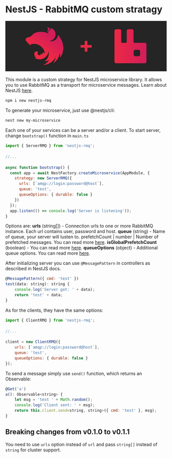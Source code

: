 # NestJS - RabbitMQ custom stratagy
![alt cover](https://github.com/AlariCode/nestjs-rmq/raw/master/img/logo.jpg)

This module is a custom strategy for NestJS microservice library. It allows you to use RabbitMQ as a transport for microservice messages. Learn about NestJS [here](https://nestjs.com).

``` bash
npm i new nestjs-rmq
```

To generate your microservice, just use @nestjs/cli:

``` bash
nest new my-microservice
```
Each one of your services can be a server and/or a client. To start server, change `bootstrap()` function in `main.ts`

``` javascript
import { ServerRMQ } from 'nestjs-rmq';

//...

async function bootstrap() {
  const app = await NestFactory.createMicroservice(AppModule, {
    strategy: new ServerRMQ({
      urls: [`amqp://login:password@host`],
      queue: 'test',
      queueOptions: { durable: false }
    })
  });
  app.listen(() => console.log('Server is listening'));
}
```
Options are:
**urls** (string[]) - Connection urls to one or more RabbitMQ instance. Each url contains user, password and host.
**queue** (string) - Name of queue, your server will lusten to.
prefetchCount | number | Number of prefetched messages. You can read more [here](https://github.com/postwait/node-amqp).
**isGlobalPrefetchCount** (boolean) - You can read more [here](https://github.com/postwait/node-amqp).
**queueOptions** (object) - Additional queue options. You can read more [here](https://github.com/postwait/node-amqp).

After initializing server you can use `@MessagePattern` in controllers as described in NestJS docs.

``` javascript
@MessagePattern({ cmd: 'test' })
test(data: string): string {
    console.log('Server got: ' + data);
    return 'test' + data;
}
```


As for the clients, they have the same options:

``` javascript
import { ClientRMQ } from 'nestjs-rmq';

//...

client = new ClientRMQ({
    urls: [`amqp://login:password@host`],
    queue: 'test',
    queueOptions: { durable: false }
});
```
To send a message simply use `send()` function, which returns an Observable:
``` javascript
@Get('a')
a(): Observable<string> {
    let msg = 'test ' + Math.random();
    console.log('Client sent: ' + msg);
    return this.client.send<string, string>({ cmd: 'test' }, msg);
}
```

## Breaking changes from v0.1.0 to v0.1.1
You need to use `urls` option instead of `url` and pass `string[]` instead of `string` for cluster support.